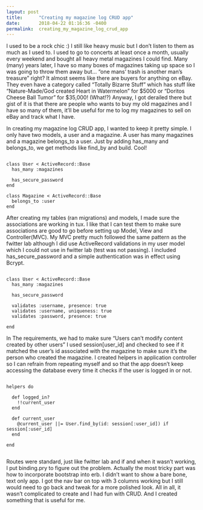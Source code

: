 ```yaml
---
layout: post
title:      "Creating my magazine log CRUD app"
date:       2018-04-22 01:16:36 -0400
permalink:  creating_my_magazine_log_crud_app
---
```



I used to be a rock chic :) I still like heavy music but I don’t listen to them as much as I used to. I used to go to concerts at least once a month, usually every weekend and bought all heavy metal magazines I could find. Many (many) years later, I have so many boxes of magazines taking up space so I was going to throw them away but… “one mans’ trash is another man’s treasure” right? It almost seems like there are buyers for anything on eBay. They even have a category called “Totally Bizarre Stuff” which has stuff like “Nature-Made/God created Heart in Watermelon” for $5000 or “Doritos Cheese Ball Tumor” for $35,000! (What!?) Anyway, I got derailed there but gist of it is that there are people who wants to buy my old magazines and I have so many of them, it’ll be useful for me to log my magazines to sell on eBay and track what I have. 

In creating my magazine log CRUD app, I wanted to keep it pretty simple. I only have two models, a user and a magazine. A user has many magazines and a magazine belongs_to a user. Just by adding has_many and belongs_to, we get methods like find_by and build. Cool!

```

class User < ActiveRecord::Base
  has_many :magazines

  has_secure_password
end

class Magazine < ActiveRecord::Base
  belongs_to :user
end

```

After creating my tables (ran migrations) and models, I made sure the associations are working in tux. I like that I can test them to make sure associations are good to go before setting up Model, View and Controller(MVC). My MVC pretty much followed the same pattern as the fwitter lab although I did use ActiveRecord validations in my user model which I could not use in fwitter lab (test was not passing). I included has_secure_password and a simple authentication was in effect using Bcrypt. 

```

class User < ActiveRecord::Base
  has_many :magazines

  has_secure_password

  validates :username, presence: true
  validates :username, uniqueness: true
  validates :password, presence: true

end

```

In The requirements, we had to make sure “Users can't modify content created by other users”
I used session[user_id] and checked to see if it matched the user’s id associated with the magazine to make sure it’s the person who created the magazine. I created helpers in application controller so I can refrain from repeating myself and so that the app doesn’t keep accessing the database every time it checks if the user is logged in or not.

```

helpers do

  def logged_in?
    !!current_user
  end

  def current_user
    @current_user ||= User.find_by(id: session[:user_id]) if session[:user_id]
  end

end
	
```
	
Routes were standard, just like fwitter lab and if and when it wasn’t working, I put binding.pry to figure out the problem. Actually the most tricky part was how to incorporate bootstrap into erb. I didn’t want to show a bare bone, text only app. I got the nav bar on top with 3 columns working but I still would need to go back and tweak for a more polished look. All in all, it wasn’t complicated to create and I had fun with CRUD. And I created something that is useful for me.


